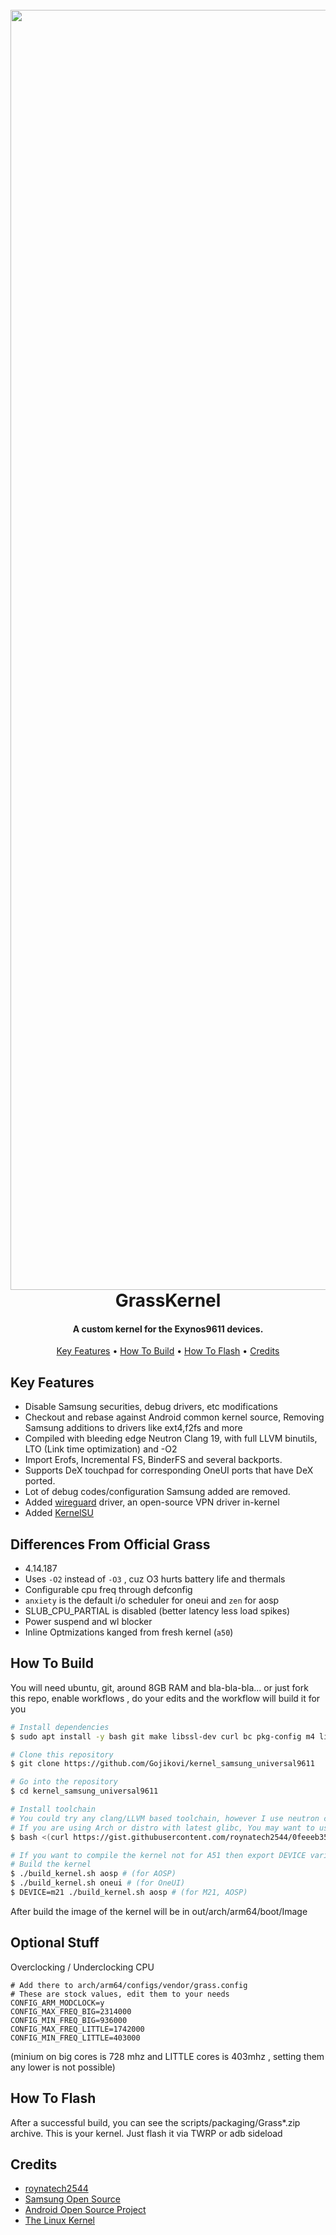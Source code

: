 
<h1 align="center">
  <br>
  <img src="https://i.ibb.co/LYYJzJC/logo.jpg" alt="Markdownify" width="2048">
  <br>
  GrassKernel
  <br>
</h1>

<h4 align="center">A custom kernel for the Exynos9611 devices.</h4>

<p align="center">
  <a href="#key-features">Key Features</a> •
  <a href="#how-to-build">How To Build</a> •
  <a href="#how-to-flash">How To Flash</a> •
  <a href="#credits">Credits</a>
</p>

## Key Features

* Disable Samsung securities, debug drivers, etc modifications
* Checkout and rebase against Android common kernel source, Removing Samsung additions to drivers like ext4,f2fs and more
* Compiled with bleeding edge Neutron Clang 19, with full LLVM binutils, LTO (Link time optimization) and -O2  
* Import Erofs, Incremental FS, BinderFS and several backports.
* Supports DeX touchpad for corresponding OneUI ports that have DeX ported.
* Lot of debug codes/configuration Samsung added are removed.
* Added [wireguard](https://www.wireguard.com/) driver, an open-source VPN driver in-kernel
* Added [KernelSU](https://kernelsu.org/)

## Differences From Official Grass

* 4.14.187
* Uses `-O2` instead of `-O3` , cuz O3 hurts battery life and thermals
* Configurable cpu freq through defconfig
* `anxiety` is the default i/o scheduler for oneui and `zen` for aosp
* SLUB_CPU_PARTIAL is disabled (better latency less load spikes)
* Power suspend and wl blocker
* Inline Optmizations kanged from fresh kernel (`a50`)

## How To Build

You will need ubuntu, git, around 8GB RAM and bla-bla-bla...
or just fork this repo, enable workflows , do your edits and the workflow will build it for you
```bash
# Install dependencies
$ sudo apt install -y bash git make libssl-dev curl bc pkg-config m4 libtool automake autoconf

# Clone this repository
$ git clone https://github.com/Gojikovi/kernel_samsung_universal9611

# Go into the repository
$ cd kernel_samsung_universal9611

# Install toolchain
# You could try any clang/LLVM based toolchain, however I use neutron clang
# If you are using Arch or distro with latest glibc, You may want to use antman instead.
$ bash <(curl https://gist.githubusercontent.com/roynatech2544/0feeeb35a6d1782b186990ff2a0b3657/raw/b170134a94dac3594df506716bc7b802add2724b/setup.sh)

# If you want to compile the kernel not for A51 then export DEVICE variable to m21, m31, m31s, f41
# Build the kernel
$ ./build_kernel.sh aosp # (for AOSP)
$ ./build_kernel.sh oneui # (for OneUI)
$ DEVICE=m21 ./build_kernel.sh aosp # (for M21, AOSP)
```

After build the image of the kernel will be in out/arch/arm64/boot/Image

## Optional Stuff

Overclocking / Underclocking CPU

```shell
# Add there to arch/arm64/configs/vendor/grass.config
# These are stock values, edit them to your needs
CONFIG_ARM_MODCLOCK=y
CONFIG_MAX_FREQ_BIG=2314000
CONFIG_MIN_FREQ_BIG=936000
CONFIG_MAX_FREQ_LITTLE=1742000
CONFIG_MIN_FREQ_LITTLE=403000
```
(minium on big cores is 728 mhz and LITTLE cores is 403mhz , setting them any lower is not possible)

## How To Flash

After a successful build, you can see the scripts/packaging/Grass*.zip archive.
This is your kernel. Just flash it via TWRP or adb sideload

## Credits

- [roynatech2544](https://github.com/roynatech2544)
- [Samsung Open Source](https://opensource.samsung.com/)
- [Android Open Source Project](https://source.android.com/)
- [The Linux Kernel](https://www.kernel.org/)


